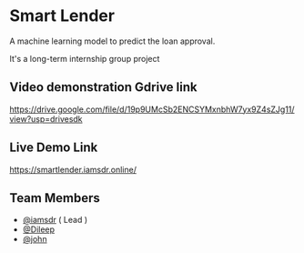 # Smart Lender

A machine learning model to predict the loan approval.

It's a long-term internship group project

## Video demonstration Gdrive link

https://drive.google.com/file/d/19p9UMcSb2ENCSYMxnbhW7yx9Z4sZJg11/view?usp=drivesdk

## Live Demo Link

https://smartlender.iamsdr.online/

## Team Members

- [@iamsdr](https://www.github.com/iamsdr) ( Lead )
- [@Dileep](https://www.github.com/dileep990)
- [@john](https://www.github.com/)
